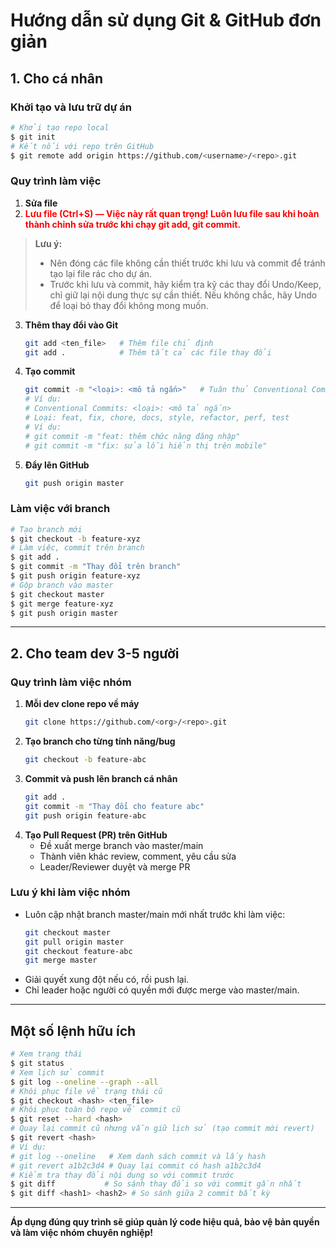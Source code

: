 # Hướng dẫn sử dụng Git & GitHub đơn giản

## 1. Cho cá nhân

### Khởi tạo và lưu trữ dự án
```bash
# Khởi tạo repo local
$ git init
# Kết nối với repo trên GitHub
$ git remote add origin https://github.com/<username>/<repo>.git
```

### Quy trình làm việc
1. **Sửa file**
2. <span style="color:red;font-weight:bold">Lưu file (Ctrl+S) — Việc này rất quan trọng! Luôn lưu file sau khi hoàn thành chỉnh sửa trước khi chạy git add, git commit.</span>
> **Lưu ý:**
> - Nên đóng các file không cần thiết trước khi lưu và commit để tránh tạo lại file rác cho dự án.
> - Trước khi lưu và commit, hãy kiểm tra kỹ các thay đổi Undo/Keep, chỉ giữ lại nội dung thực sự cần thiết. Nếu không chắc, hãy Undo để loại bỏ thay đổi không mong muốn.
3. **Thêm thay đổi vào Git**
   ```bash
   git add <ten_file>   # Thêm file chỉ định
   git add .            # Thêm tất cả các file thay đổi
   ```
4. **Tạo commit**
   ```bash
   git commit -m "<loại>: <mô tả ngắn>"   # Tuân thủ Conventional Commits
   # Ví dụ:
   # Conventional Commits: <loại>: <mô tả ngắn>
   # Loại: feat, fix, chore, docs, style, refactor, perf, test
   # Ví dụ:
   # git commit -m "feat: thêm chức năng đăng nhập"
   # git commit -m "fix: sửa lỗi hiển thị trên mobile"
   ```
5. **Đẩy lên GitHub**
   ```bash
   git push origin master
   ```

### Làm việc với branch
```bash
# Tạo branch mới
$ git checkout -b feature-xyz
# Làm việc, commit trên branch
$ git add .
$ git commit -m "Thay đổi trên branch"
$ git push origin feature-xyz
# Gộp branch vào master
$ git checkout master
$ git merge feature-xyz
$ git push origin master
```

---

## 2. Cho team dev 3-5 người

### Quy trình làm việc nhóm
1. **Mỗi dev clone repo về máy**
   ```bash
   git clone https://github.com/<org>/<repo>.git
   ```
2. **Tạo branch cho từng tính năng/bug**
   ```bash
   git checkout -b feature-abc
   ```
3. **Commit và push lên branch cá nhân**
   ```bash
   git add .
   git commit -m "Thay đổi cho feature abc"
   git push origin feature-abc
   ```
4. **Tạo Pull Request (PR) trên GitHub**
   - Đề xuất merge branch vào master/main
   - Thành viên khác review, comment, yêu cầu sửa
   - Leader/Reviewer duyệt và merge PR

### Lưu ý khi làm việc nhóm
- Luôn cập nhật branch master/main mới nhất trước khi làm việc:
  ```bash
  git checkout master
  git pull origin master
  git checkout feature-abc
  git merge master
  ```
- Giải quyết xung đột nếu có, rồi push lại.
- Chỉ leader hoặc người có quyền mới được merge vào master/main.

---

## Một số lệnh hữu ích
```bash
# Xem trạng thái
$ git status
# Xem lịch sử commit
$ git log --oneline --graph --all
# Khôi phục file về trạng thái cũ
$ git checkout <hash> <ten_file>
# Khôi phục toàn bộ repo về commit cũ
$ git reset --hard <hash>
# Quay lại commit cũ nhưng vẫn giữ lịch sử (tạo commit mới revert)
$ git revert <hash>
# Ví dụ:
# git log --oneline   # Xem danh sách commit và lấy hash
# git revert a1b2c3d4 # Quay lại commit có hash a1b2c3d4
# Kiểm tra thay đổi nội dung so với commit trước
$ git diff           # So sánh thay đổi so với commit gần nhất
$ git diff <hash1> <hash2> # So sánh giữa 2 commit bất kỳ
```

---

**Áp dụng đúng quy trình sẽ giúp quản lý code hiệu quả, bảo vệ bản quyền và làm việc nhóm chuyên nghiệp!**
